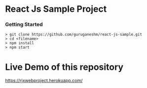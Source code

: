 # React Js Sample Project

### Getting Started

```
> git clone https://github.com/guruganeshm/react-js-sample.git
> cd <filename>
> npm install
> npm start
```
# Live Demo of this repository

https://rjxwebproject.herokuapp.com/
